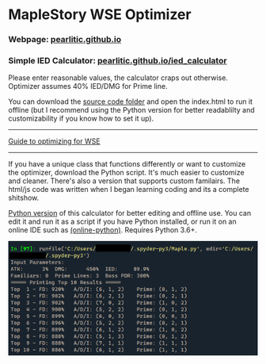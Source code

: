 # MapleStory WSE Optimizer
### Webpage: [pearlitic.github.io](https://pearlitic.github.io/)
### Simple IED Calculator: [pearlitic.github.io/ied_calculator](https://pearlitic.github.io/ied_calculator)

Please enter reasonable values, the calculator craps out otherwise. Optimizer assumes 40% IED/DMG for Prime line.

You can download the [source code folder](https://github.com/Pearlitic/pearlitic.github.io/archive/refs/heads/main.zip) and open the index.html to run it offline (but I recommend using the Python version for better readablilty and customizability if you know how to set it up).

---

[Guide to optimizing for WSE](https://github.com/Pearlitic/pearlitic.github.io/blob/main/WSE_guide.md)

---

If you have a unique class that functions differently or want to customize the optimizer, download the Python script. It's much easier to customize and cleaner. There's also a version that supports custom familairs. The html/js code was written when I began learning coding and its a complete shitshow.

[Python version](https://github.com/Pearlitic/pearlitic.github.io/tree/main/Python) of this calculator for better editing and offline use. You can edit it and run it as a script if you have Python installed, or run it on an online IDE such as [\(online-python\)](https://www.online-python.com/). Requires Python 3.6+. 

![Spyder](https://github.com/Pearlitic/pearlitic.github.io/blob/main/%25/Spyder.png)
